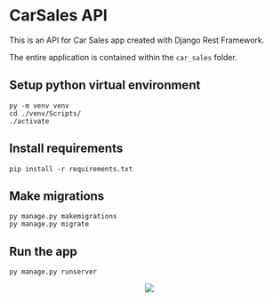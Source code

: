# CarSales API

This is an API for Car Sales app created with Django Rest Framework.

The entire application is contained within the `car_sales` folder.

## Setup python virtual environment

    py -m venv venv
    cd ./venv/Scripts/
    ./activate

## Install requirements

    pip install -r requirements.txt
    
## Make migrations

    py manage.py makemigrations
    py manage.py migrate

## Run the app

    py manage.py runserver
   
<p align="center"><img src="https://github.com/Dmytrenko-Roman/pictures-gifs/blob/main/gifs/arthas.ForAllREADMEs.gif" /></p>

